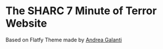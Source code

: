 # The SHARC 7 Minute of Terror Website


Based on Flatfy Theme made by [Andrea Galanti](http://www.andreagalanti.it/flatfy.php)
